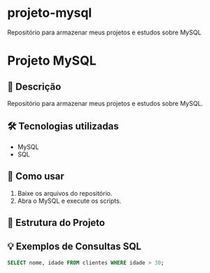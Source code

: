 # projeto-mysql
Repositório para armazenar meus projetos e estudos sobre MySQL


# Projeto MySQL

## 📌 Descrição
Repositório para armazenar meus projetos e estudos sobre MySQL.

## 🛠️ Tecnologias utilizadas
- MySQL
- SQL

## 🚀 Como usar
1. Baixe os arquivos do repositório.
2. Abra o MySQL e execute os scripts.

## 📂 Estrutura do Projeto

## 💡 Exemplos de Consultas SQL
```sql
SELECT nome, idade FROM clientes WHERE idade > 30;

